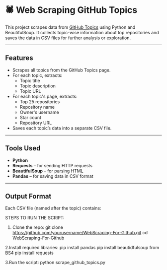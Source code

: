 # 🕷️ Web Scraping GitHub Topics

This project scrapes data from [GitHub Topics](https://github.com/topics) using Python and BeautifulSoup. It collects topic-wise information about top repositories and saves the data in CSV files for further analysis or exploration.

---

##  Features

- Scrapes all topics from the GitHub Topics page.
- For each topic, extracts:
  - Topic title
  - Topic description
  - Topic URL
- For each topic's page, extracts:
  - Top 25 repositories
  - Repository name
  - Owner's username
  - Star count
  - Repository URL
- Saves each topic’s data into a separate CSV file.

---

## Tools Used

- **Python**
- **Requests** – for sending HTTP requests  
- **BeautifulSoup** – for parsing HTML  
- **Pandas** – for saving data in CSV format  

---

##  Output Format

  Each CSV file (named after the topic) contains:


STEPS TO RUN THE SCRIPT:
1. Clone the repo:
   git clone https://github.com/yourusername/WebScraping-For-Github.git
   cd WebScraping-For-Github
   
2.Install required libraries:
 pip install pandas
 pip install beautidfulsoup from BS4
 pip install requests 
  
3.Run the script:
  python scrape_github_topics.py



